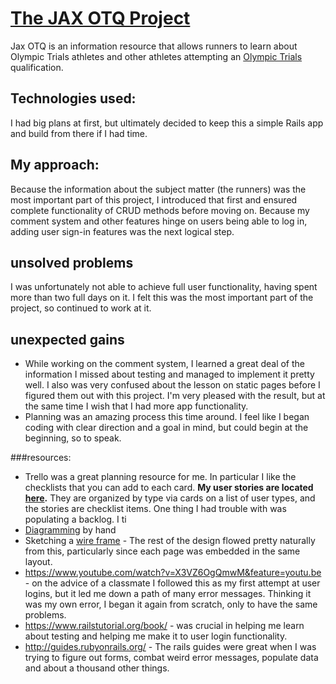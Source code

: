 # [The JAX OTQ Project](https://lit-lowlands-9777.herokuapp.com/)

Jax OTQ is an information resource that allows runners to learn about Olympic Trials athletes and other athletes attempting an [Olympic Trials](http://www.usatf.org/Events---Calendar/2016/U-S--Olympic-Team-Trials---Marathon/Qualifying-Standards.aspx) qualification.  

## Technologies used:
I had big plans at first, but ultimately decided to keep this a simple Rails app and build from there if I had time.

## My approach:

Because the information about the subject matter (the runners) was the most important part of this project, I introduced that first and ensured complete functionality of CRUD methods before moving on.  Because my comment system and other features hinge on users being able to log in, adding user sign-in features was the next logical step.  

## unsolved problems

I was unfortunately not able to achieve full user functionality, having spent more than two full days on it.  I felt this was the most important part of the project, so continued to work at it.

## unexpected gains
* While working on the comment system, I learned a great deal of the information I missed about testing and managed to implement it pretty well.  I also was very confused about the lesson on static pages before I figured them out with this project.  I'm very pleased with the result, but at the same time I wish that I had more app functionality.
* Planning was an amazing process this time around. I feel like I began coding with clear direction and a goal in mind, but could begin at the beginning, so to speak.

###resources: 
* Trello was a great planning resource for me.  In particular I like the checklists that you can add to each card.  **My user stories are located [here](https://trello.com/b/m5LgIXoA/otq).** They are organized by type via cards on a list of user types, and the stories are checklist items.  One thing I had trouble with was populating a backlog.  I ti
* [Diagramming](https://trello.com/c/4unPOWy2) by hand
* Sketching a [wire frame](https://trello.com/c/7RlhTs1h) - The rest of the design flowed pretty naturally from this, particularly since each page was embedded in the same layout.
* https://www.youtube.com/watch?v=X3VZ6OgQmwM&feature=youtu.be - on the advice of a classmate I followed this as my first attempt at user logins, but it led me down a path of many error messages. Thinking it was my own error, I began it again from scratch, only to have the same problems.
* https://www.railstutorial.org/book/  - was crucial in helping me learn about testing and helping me make it to user login functionality.
* http://guides.rubyonrails.org/ - The rails guides were great when I was trying to figure out forms, combat weird error messages, populate data and about a thousand other things.
